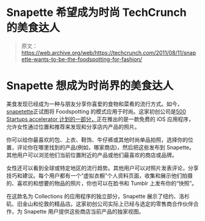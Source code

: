 # Snapette 希望成为时尚 TechCrunch 的美食达人

> 原文：<https://web.archive.org/web/https://techcrunch.com/2011/08/11/snapette-wants-to-be-the-foodspotting-for-fashion/>

# Snapette 想成为时尚界的美食达人

美食发现已经成为一种与朋友分享你喜爱的食物和菜肴的流行方式。如今，[snapetette](https://web.archive.org/web/20230204121743/http://www.snapette.com/)正试图将 Foodspotting 的模式应用于时尚。这家初创公司是[500 Startups accelerator 计划的一部分，](https://web.archive.org/web/20230204121743/https://techcrunch.com/2011/06/09/500-startups-unveils-its-2nd-batch-from-foodspotting-for-fashion-to-iron-chef-in-your-livingroom/)正在推出的是一款免费的 iOS 应用程序，允许女性通过位置和推荐来发现和分享店内产品的照片。

你可以给你最喜欢的包、上衣、鞋饰、牛仔裤或其他时尚单品拍照，选择你的位置，评论你在哪里找到的产品(例如，哪家商店)，然后把这些发布到 Snapette。其他用户可以浏览他们当前位置附近的产品或他们最喜欢的商店或品牌。

女性还可以看到全球或特定地区的流行趋势。其他用户可以对照片发表评论，分享技巧和建议。每个用户都有一个“虚拟衣橱”个人资料页面，收集和展示他们拍摄的、喜欢的和想要的物品的照片，你也可以在脸书和 Tumblr 上发布你的“快照”。

在这款名为 Collections 的应用程序的独立部分，Snapette 展示了纽约、洛杉矶、旧金山和伦敦的精品店。这家初创公司实际上已经与选定的零售商合作伙伴合作，为 Snapette 用户提供这些商店当前产品的独家视图。